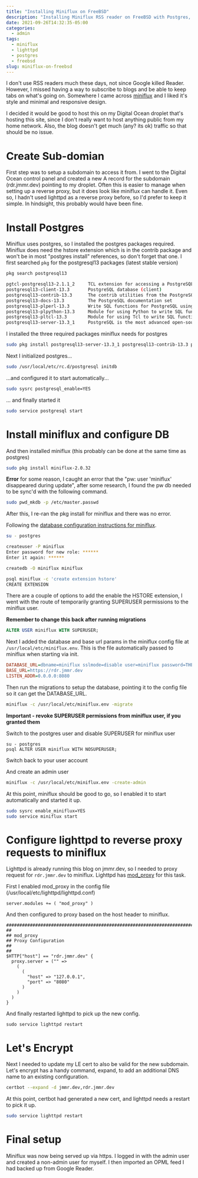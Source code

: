 ```yaml
---
title: "Installing Miniflux on FreeBSD"
description: "Installing Miniflux RSS reader on FreeBSD with Postgres, Lighttpd, and LetsEncrypt"
date: 2021-09-26T14:32:35-05:00
categories:
  - admin
tags:
  - miniflux
  - lighttpd
  - postgres
  - freebsd
slug: miniflux-on-freebsd
---
```


I don't use RSS readers much these days, not since Google killed Reader. However, I missed having a way to subscribe to blogs and be able to keep tabs on what's going on. Somewhere I came across [miniflux](https://miniflux.app) and I liked it's style and minimal and responsive design.

I decided it would be good to host this on my Digital Ocean droplet that's hosting this site, since I don't really want to host anything public from my home network. Also, the blog doesn't get much (any? its ok) traffic so that should be no issue.

# Create Sub-domian

First step was to setup a subdomain to access it from. I went to the Digital Ocean control panel and created a new A record for the subdomain (rdr.jmmr.dev) pointing to my droplet. Often this is easier to manage when setting up a reverse proxy, but it does look like miniflux can handle it. Even so, I hadn't used lighttpd as a reverse proxy before, so I'd prefer to keep it simple. In hindsight, this probably would have been fine.

# Install Postgres

Miniflux uses postgres, so I installed the postgres packages required. Miniflux does need the hstore extension which is in the contrib package and won't be in most "postgres install" references, so don't forget that one. I first searched `pkg` for the postgresql13 packages (latest stable version)

```sh
pkg search postgresql13

pgtcl-postgresql13-2.1.1_2     TCL extension for accessing a PostgreSQL server (PGTCL-NG)
postgresql13-client-13.3       PostgreSQL database (client)
postgresql13-contrib-13.3      The contrib utilities from the PostgreSQL distribution
postgresql13-docs-13.3         The PostgreSQL documentation set
postgresql13-plperl-13.3       Write SQL functions for PostgreSQL using Perl5
postgresql13-plpython-13.3     Module for using Python to write SQL functions
postgresql13-pltcl-13.3        Module for using Tcl to write SQL functions
postgresql13-server-13.3_1     PostgreSQL is the most advanced open-source database available anywhere
```

I installed the three required packages miniflux needs for postgres

```sh
sudo pkg install postgresql13-server-13.3_1 postgresql13-contrib-13.3 postgresql13.3
```

Next I initialized postgres...

```sh
sudo /usr/local/etc/rc.d/postgresql initdb
```

...and configured it to start automatically...

```sh
sudo sysrc postgresql_enable=YES
```

... and finally started it

```sh
sudo service postgresql start
```

# Install miniflux and configure DB

And then installed miniflux (this probably can be done at the same time as postgres)

```sh
sudo pkg install miniflux-2.0.32
```

**Error** for some reason, I caught an error that the "pw: user 'miniflux' disappeared during update", after some research, I found the pw db needed to be sync'd with the following command.

```sh
sudo pwd_mkdb -p /etc/master.passwd
```

After this, I re-ran the pkg install for miniflux and there was no error.

Following the [database configuration instructions for miniflux](https://miniflux.app/docs/installation.html#database).

```sh
su - postgres

createuser -P miniflux
Enter password for new role: ******
Enter it again: ******

createdb -O miniflux miniflux

psql miniflux -c 'create extension hstore'
CREATE EXTENSION
```

There are a couple of options to add the enable the HSTORE extension, I went with the route of temporarily granting SUPERUSER permissions to the miniflux user.

**Remember to change this back after running migrations**

```sql
ALTER USER miniflux WITH SUPERUSER;
```

Next I added the database and base url params in the miniflux config file at `/usr/local/etc/miniflux.env`. This is the file automatically passed to miniflux when starting via init.

```ini
DATABASE_URL=dbname=miniflux sslmode=disable user=miniflux password=THE_PASSWORD
BASE_URL=https://rdr.jmmr.dev
LISTEN_ADDR=0.0.0.0:8080
```

Then run the migrations to setup the database, pointing it to the config file so it can get the DATABASE_URL.

```sh
miniflux -c /usr/local/etc/miniflux.env -migrate
```

**Important - revoke SUPERUSER permissions from miniflux user, if you granted them**

Switch to the postgres user and disable SUPERUSER for miniflux user

```
su - postgres
psql ALTER USER miniflux WITH NOSUPERUSER;
```

Switch back to your user account

And create an admin user

```sh
miniflux -c /usr/local/etc/miniflux.env -create-admin
```

At this point, miniflux should be good to go, so I enabled it to start automatically and started it up.

```sh
sudo sysrc enable_miniflux=YES
sudo service miniflux start
```

# Configure lighttpd to reverse proxy requests to miniflux

Lighttpd is already running this blog on jmmr.dev, so I needed to proxy request for `rdr.jmmr.dev` to miniflux. Lighttpd has [mod_proxy](https://redmine.lighttpd.net/projects/1/wiki/Docs_ModProxy) for this task.

First I enabled mod_proxy in the config file (/usr/local/etc/lighttpd/lighttpd.conf)

```
server.modules += ( "mod_proxy" )
```

And then configured to proxy based on the host header to miniflux.

```
#######################################################################
##
## mod_proxy
## Proxy Configuration
##
##
$HTTP["host"] == "rdr.jmmr.dev" {
  proxy.server = ("" =>
    (
      (
        "host" => "127.0.0.1",
        "port" => "8080"
      )
    )
  )
}
```

And finally restarted lighttpd to pick up the new config.

```
sudo service lighttpd restart
```

# Let's Encrypt

Next I needed to update my LE cert to also be valid for the new subdomain. Let's encrypt has a handy command, expand, to add an additional DNS name to an existing configuration.

```sh
certbot --expand -d jmmr.dev,rdr.jmmr.dev
```

At this point, certbot had generated a new cert, and lighttpd needs a restart to pick it up.

```sh
sudo service lighttpd restart
```

# Final setup

Miniflux was now being served up via https. I logged in with the admin user and created a non-admin user for myself. I then imported an OPML feed I had backed up from Google Reader.
